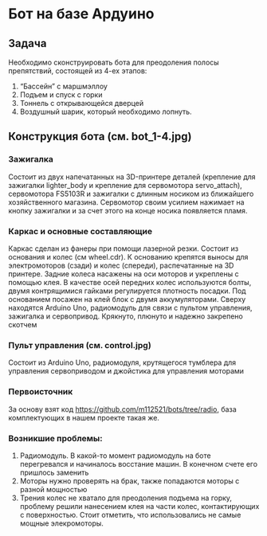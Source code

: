 # Бот на базе Ардуино

## Задача
Необходимо сконструировать бота для преодоления полосы препятствий, состоящей из 4-ех этапов:  
1. “Бассейн” с маршмэллоу
2. Подъем и спуск с горки
3. Тоннель с открывающейся дверцей
4. Воздушный шарик, который необходимо лопнуть.

## Конструкция бота (см. bot_1-4.jpg)
### Зажигалка
Состоит из двух напечатанных на 3D-принтере деталей (крепление для зажигалки lighter_body и крепление для сервомотора servo_attach), сервомотора FS5103R и зажигалки с длинным носиком из ближайшего хозяйственного магазина. Сервомотор своим усилием нажимает на кнопку зажигалки и за счет этого на конце носика появляется пламя.

### Каркас и основные составляющие
Каркас сделан из фанеры при помощи лазерной резки. Состоит из основания и колес (см wheel.cdr). К основанию крепятся выносы для электромоторов (сзади) и колес (спереди), распечатанные на 3D принтере. Задние колеса насажены на оси моторов и укреплены с помощью клея. В качестве осей передних колес используются болты, двумя контрящимися гайками регулируется плотность посадки. Под основанием посажен на клей блок с двумя аккумуляторами. Сверху находятся Arduino Uno, радиомодуль для связи с пультом управления, зажигалка и сервопривод. Крякнуто, плюнуто и надежно закрепено скотчем

### Пульт управления (см. control.jpg)
Состоит из Arduino Uno, радиомодуля, крутящегося тумблера для управления сервоприводом и джойстика для управления моторами

### Первоисточник
За основу взят код https://github.com/m112521/bots/tree/radio, база комплектующих в нашем проекте такая же. 
 
### Возникшие проблемы:
1. Радиомодуль. В какой-то момент радиомодуль на боте перегревался и начиналось восстание машин. В конечном счете его пришлось заменить
2. Моторы нужно проверять на брак, также попадаются моторы с разной мощностью
3. Трения колес не хватало для преодоления подъема на горку, проблему решили нанесением клея на части колес, контактирующих с поверхностью. Стоит отметить, что использовались не самые мощные элекромоторы.

